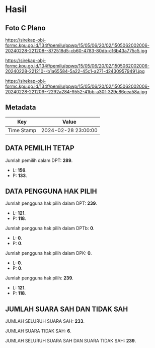 # Hasil

## Foto C Plano

https://sirekap-obj-formc.kpu.go.id/134f/pemilu/ppwp/15/05/06/20/02/1505062002006-20240228-221208--872518d5-cb60-4783-80db-c16b43a775c5.jpg

https://sirekap-obj-formc.kpu.go.id/134f/pemilu/ppwp/15/05/06/20/02/1505062002006-20240228-221210--b1a65584-5a22-45c1-a271-d24309579491.jpg

https://sirekap-obj-formc.kpu.go.id/134f/pemilu/ppwp/15/05/06/20/02/1505062002006-20240228-221209--2292a284-9552-41bb-a30f-329c86cea58a.jpg


## Metadata

| Key        | Value               |
| ---------- | ------------------- |
| Time Stamp | 2024-02-28 23:00:00 |


## DATA PEMILIH TETAP

Jumlah pemilih dalam DPT: **289**.
 * L: **156**.
 * P: **133**.

## DATA PENGGUNA HAK PILIH

Jumlah pengguna hak pilih dalam DPT: **239**.
 * L: **121**.
 * P: **118**.

Jumlah pengguna hak pilih dalam DPTb: **0**.
 * L: **0**.
 * P: **0**.

Jumlah pengguna hak pilih dalam DPK: **0**.
 * L: **0**.
 * P: **0**.

Jumlah pengguna hak pilih: **239**.
 * L: **121**.
 * P: **118**.

## JUMLAH SUARA SAH DAN TIDAK SAH

JUMLAH SELURUH SUARA SAH: **233**.

JUMLAH SUARA TIDAK SAH: **6**.

JUMLAH SELURUH SUARA SAH DAN SUARA TIDAK SAH: **239**.


